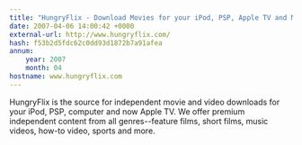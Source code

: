 ```yaml
---
title: "HungryFlix - Download Movies for your iPod, PSP, Apple TV and More!"
date: 2007-04-06 14:00:42 +0000
external-url: http://www.hungryflix.com/
hash: f53b2d5fdc62c0dd93d1872b7a91afea
annum:
    year: 2007
    month: 04
hostname: www.hungryflix.com
---
```


HungryFlix is the source for independent movie and video downloads for your iPod, PSP, computer and now Apple TV. We offer premium independent content from all genres--feature films, short films, music videos, how-to video, sports and more.
